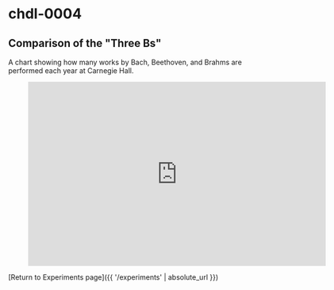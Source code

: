 # chdl-0004

## Comparison of the "Three Bs"

A chart showing how many works by Bach, Beethoven, and Brahms are performed each year at Carnegie Hall.

<figure class="chart_container">
  <iframe 
          width="600" height="371" seamless frameborder="0" scrolling="no" src="https://docs.google.com/spreadsheets/d/e/2PACX-1vS2j3xjBi75YjM0JzQhxlA9lBplSPQu9lgu0JwXm0FBJ7ls23UeUwNauC94bSwckqCKFtH5aCfnvheW/pubchart?oid=58179864&amp;format=interactive">
  </iframe>
</figure>

[Return to Experiments page]({{ '/experiments' | absolute_url }})
